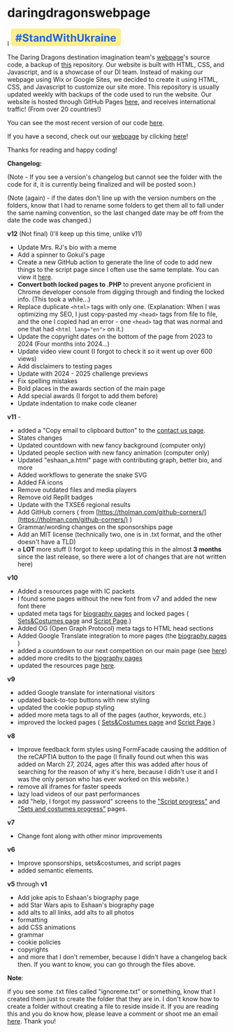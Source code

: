 # daringdragonswebpage

I [![Stand With Ukraine](https://raw.githubusercontent.com/vshymanskyy/StandWithUkraine/main/badges/StandWithUkraine.svg)](https://stand-with-ukraine.pp.ua)

The Daring Dragons destination imagination team's [webpage](https://daringdragons.eshaanahuja.repl.co)'s source code, a backup of [this](https://github.com/ahujaesh/ahujaesh.github.io) repository. Our website is built with HTML, CSS, and Javascript, and is a showcase of our DI team. Instead of making our webpage using Wix or Google Sites, we decided to create it using HTML, CSS, and Javascript to customize our site more. This repository is usually updated weekly with backups of the code used to run the website. Our website is hosted through GitHub Pages [here](https://github.com/ahujaesh/ahujaesh.github.io), and receives international traffic! (From over 20 countries!)

You can see the most recent version of our code [here](https://github.com/ahujaesh/ahujaesh.github.io).

If you have a second, check out our [webpage](https://ahujaesh.github.io) by clicking [here](https://ahujaesh.github.io)!

Thanks for reading and happy coding!


**Changelog:** 

(Note - If you see a version's changelog but cannot see the folder with the code for it, it is currently being finalized and will be posted soon.)

(Note (again) -  if the dates don't line up with the version numbers on the folders, know that I had to rename some folders to get them all to fall under the same naming convention, so the last changed date may be off from the date the code was changed.)



**v12** (Not final) (I'll keep up this time, unlike v11)
- Update Mrs. RJ's bio with a meme
- Add a spinner to Gokul's page
- Create a new GitHub action to generate the line of code to add new things to the script page since I often use the same template. You can view it [here](https://github.com/ahujaesh/ahujaesh.github.io/blob/main/.github/workflows/createLine.yml).
- **Convert both locked pages to .PHP** to prevent anyone proficient in Chrome developer console from digging through and finding the locked info. (This took a while...)
- Replace duplicate ```<html>``` tags with only one. (Explanation: When I was optimizing my SEO, I just copy-pasted my ```<head>``` tags from file to file, and the one I copied had an error - one ```<head>``` tag that was normal and one that had ```<html lang="en">``` on it.)
- Update the copyright dates on the bottom of the page from 2023 to 2024 (Four months into 2024...)
- Update video view count (I forgot to check it so it went up over 600 views)
- Add disclaimers to testing pages
- Update with 2024 - 2025 challenge previews
- Fix spelling mistakes
- Bold places in the awards section of the main page
- Add special awards (I forgot to add them before)
- Update indentation to make code cleaner
 
**v11** -  
- added a "Copy email to clipboard button" to the [contact us page](https://daringdragons.eshaanahuja.repl.co/contact.html).
- States changes
- Updated countdown with new fancy background (computer only)
- Updated people section with new fancy animation (computer only)
- Updated "eshaan_a.html" page with contributing graph, better bio, and more
- Added workflows to generate the snake SVG
- Added FA icons
- Remove outdated files and media players
- Remove old ReplIt badges
- Update with the TXSE6 regional results
- Add GitHub corners ( from [https://tholman.com/github-corners/](https://tholman.com/github-corners/) )
- Grammar/wording changes on the sponsorships page
- Add an MIT license (technically two, one is in .txt format, and the other doesn't have a TLD)
- a **LOT** more stuff (I forgot to keep updating this in the almost **3 months** since the last release, so there were a lot of changes that are not written here)


**v10** 
- Added a resources page with IC packets
- I found some pages without the new font from v7 and added the new font there
- updated meta tags for [biography pages](https://daringdragons.eshaanahuja.repl.co/index.html#:~:text=solving%20and%20innovation.-,Our%20Team%20Members,-%2D%20you%20can%20read) and locked pages ( [Sets&Costumes page](https://daringdragons.eshaanahuja.repl.co/sets&costumes.html) and [Script Page](https://daringdragons.eshaanahuja.repl.co/script.html).)
- Added OG (Open Graph Protocol) meta tags to HTML head sections
- Added Google Translate integration to more pages (the [biography pages](https://daringdragons.eshaanahuja.repl.co/index.html#:~:text=solving%20and%20innovation.-,Our%20Team%20Members,-%2D%20you%20can%20read) )
- added a countdown to our next competition on our main page (see [here](https://daringdragons.eshaanahuja.repl.co/#:~:text=Countdown%20to%20Our%20Next%20Competition!))
- added more credits to the [biography pages](https://daringdragons.eshaanahuja.repl.co/index.html#:~:text=solving%20and%20innovation.-,Our%20Team%20Members,-%2D%20you%20can%20read)
- updated the resources page [here](https://daringdragons.eshaanahuja.repl.co/resources.html).


**v9** 
- added Google translate for international visitors
- updated back-to-top buttons with new styling
- updated the cookie popup styling
- added more meta tags to all of the pages (author, keywords, etc.)
- improved the locked pages ( [Sets&Costumes page](https://daringdragons.eshaanahuja.repl.co/sets&costumes.html) and [Script Page](https://daringdragons.eshaanahuja.repl.co/script.html).)


**v8**
- Improve feedback form styles using FormFacade causing the addition of the reCAPTIA button to the page (I finally found out when this was added on March 27, 2024, ages after this was added after hous of searching for the reason of why it's here, because I didn't use it and I was the only person who has ever worked on this website.)
- remove all iframes for faster speeds
- lazy load videos of our past performances
- add "help, I forgot my password" screens to the ["Script progress"](https://daringdragons.eshaanahuja.repl.co/script.html) and ["Sets and costumes progress"](https://daringdragons.eshaanahuja.repl.co/sets&costumes.html) pages.


 **v7**
 - Change font along with other minor improvements
 
 
 **v6**
 - Improve sponsorships, sets&costumes, and script pages
 - added semantic elements.
 
 
**v5** through **v1**
- Add joke apis to Eshaan's biography page
- add Star Wars apis to Eshaan's biography page
- add alts to all links, add alts to all photos
- formatting
- add CSS animations
- grammar
- cookie policies
- copyrights
- and more that I don't remember, because I didn't have a changelog back then. If you want to know, you can go through the files above.


 **Note**: 
 
 if you see some .txt files called "ignoreme.txt" or something, know that I created them just to create the folder that they are in. I don't know how to create a folder without creating a file to reside inside it. If you are reading this and you do know how, please leave a comment or shoot me an email [here](https://daringdragons.eshaanahuja.repl.co/contact.html). Thank you!
